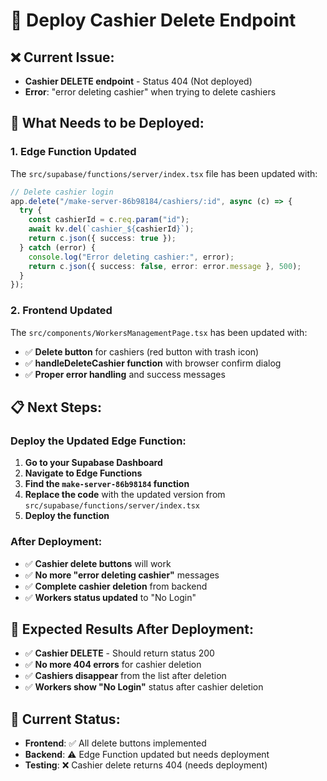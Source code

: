 # 🚀 Deploy Cashier Delete Endpoint

## ❌ **Current Issue:**
- **Cashier DELETE endpoint** - Status 404 (Not deployed)
- **Error**: "error deleting cashier" when trying to delete cashiers

## 🔧 **What Needs to be Deployed:**

### **1. Edge Function Updated**
The `src/supabase/functions/server/index.tsx` file has been updated with:
```typescript
// Delete cashier login
app.delete("/make-server-86b98184/cashiers/:id", async (c) => {
  try {
    const cashierId = c.req.param("id");
    await kv.del(`cashier_${cashierId}`);
    return c.json({ success: true });
  } catch (error) {
    console.log("Error deleting cashier:", error);
    return c.json({ success: false, error: error.message }, 500);
  }
});
```

### **2. Frontend Updated**
The `src/components/WorkersManagementPage.tsx` has been updated with:
- ✅ **Delete button** for cashiers (red button with trash icon)
- ✅ **handleDeleteCashier function** with browser confirm dialog
- ✅ **Proper error handling** and success messages

## 📋 **Next Steps:**

### **Deploy the Updated Edge Function:**
1. **Go to your Supabase Dashboard**
2. **Navigate to Edge Functions**
3. **Find the `make-server-86b98184` function**
4. **Replace the code** with the updated version from `src/supabase/functions/server/index.tsx`
5. **Deploy the function**

### **After Deployment:**
- ✅ **Cashier delete buttons** will work
- ✅ **No more "error deleting cashier"** messages
- ✅ **Complete cashier deletion** from backend
- ✅ **Workers status updated** to "No Login"

## 🎯 **Expected Results After Deployment:**
- ✅ **Cashier DELETE** - Should return status 200
- ✅ **No more 404 errors** for cashier deletion
- ✅ **Cashiers disappear** from the list after deletion
- ✅ **Workers show "No Login"** status after cashier deletion

## 🔄 **Current Status:**
- **Frontend**: ✅ All delete buttons implemented
- **Backend**: ⚠️ Edge Function updated but needs deployment
- **Testing**: ❌ Cashier delete returns 404 (needs deployment)



